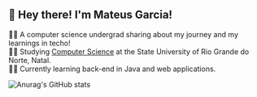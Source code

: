 
## 👋 Hey there! I'm Mateus Garcia!

👨‍💻 A computer science undergrad sharing about my journey and my learnings in techo! <br/>
🧑‍🎓 Studying [Computer Science](https://portal.uern.br/) at the State University of Rio Grande do Norte, Natal. <br/>
🧑‍💻 Currently learning back-end in Java and web applications. <br/>


![Anurag's GitHub stats](https://github-readme-stats.vercel.app/api?username=M2004GV)


